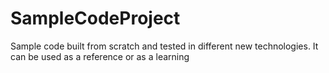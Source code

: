 # SampleCodeProject
Sample code built from scratch and tested in different new technologies.
It can be used as a reference or as a learning 
